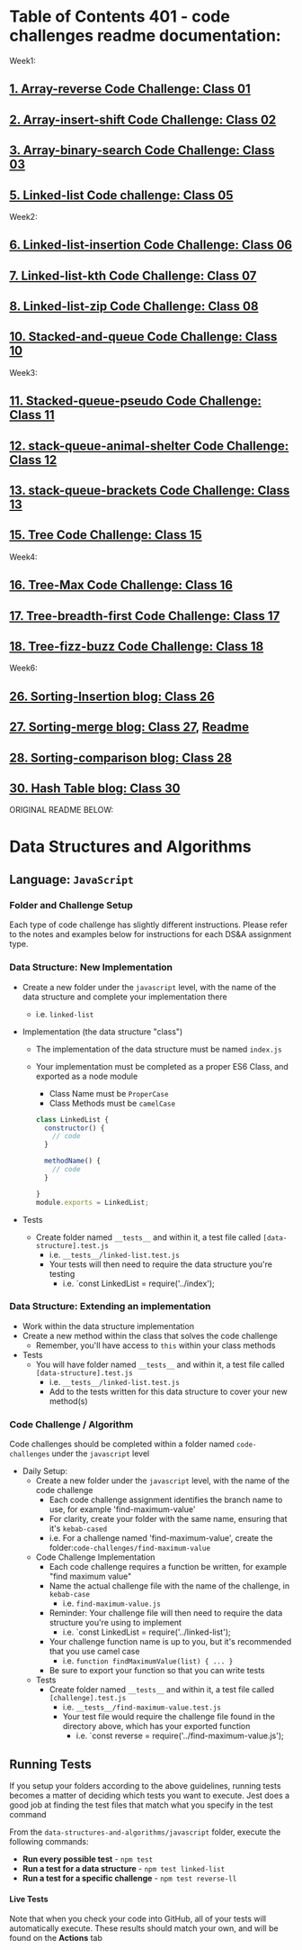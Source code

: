 # Table of Contents 401 - code challenges readme documentation:

Week1:
## [1. Array-reverse Code Challenge: Class 01](arrays/reverse/README.md)
## [2. Array-insert-shift Code Challenge: Class 02](arrays/insert-shift/README.md)
## [3. Array-binary-search Code Challenge: Class 03](arrays/binary-search/README.md)
## [5. Linked-list Code challenge: Class 05](linked-list/README.md)

Week2:
## [6. Linked-list-insertion Code Challenge: Class 06 ](Linked-list-insertion/README.md)
## [7. Linked-list-kth Code Challenge: Class 07 ](linked-list-kth/README.md)
## [8. Linked-list-zip Code Challenge: Class 08 ](linked-list-zip/README.md)
## [10. Stacked-and-queue Code Challenge: Class 10 ](stack-and-queue/README.md)

Week3:
## [11. Stacked-queue-pseudo Code Challenge: Class 11 ](Stack-queue-pseudo/README.md)
## [12. stack-queue-animal-shelter Code Challenge: Class 12 ](stack-queue-animal-shelter/README.md)
## [13. stack-queue-brackets Code Challenge: Class 13](Stack-queue-brackets/README.md)
## [15. Tree Code Challenge: Class 15](Tree/README.md)

Week4:
## [16. Tree-Max Code Challenge: Class 16](Tree-Max/README.md)
## [17. Tree-breadth-first Code Challenge: Class 17](tree-breadth-first/README.md)
## [18. Tree-fizz-buzz Code Challenge: Class 18](Tree-fizz-Buzz/README.md)

Week6:
## [26. Sorting-Insertion blog: Class 26](insertion/sort/README.md)
## [27. Sorting-merge blog: Class 27](sorting-merge/Blog.md), [Readme](sorting-merge/README.md)
## [28. Sorting-comparison blog: Class 28](sorting-comparison/README.md)
## [30. Hash Table blog: Class 30](Hash-Table/README.md)

ORIGINAL README BELOW:
# Data Structures and Algorithms

## Language: `JavaScript`

### Folder and Challenge Setup

Each type of code challenge has slightly different instructions. Please refer to the notes and examples below for instructions for each DS&A assignment type.

### Data Structure: New Implementation

- Create a new folder under the `javascript` level, with the name of the data structure and complete your implementation there
  - i.e. `linked-list`
- Implementation (the data structure "class")
  - The implementation of the data structure must be named `index.js`
  - Your implementation must be completed as a proper ES6 Class, and exported as a node module
    - Class Name must be `ProperCase`
    - Class Methods must be `camelCase`

    ```javascript
    class LinkedList {
      constructor() {
        // code
      }

      methodName() {
        // code
      }

    }
    module.exports = LinkedList;
    ```

- Tests
  - Create folder named `__tests__` and within it, a test file called `[data-structure].test.js`
    - i.e. `__tests__/linked-list.test.js`
    - Your tests will then need to require the data structure you're testing
      - i.e. `const LinkedList = require('../index');

### Data Structure: Extending an implementation

- Work within the data structure implementation
- Create a new method within the class that solves the code challenge
  - Remember, you'll have access to `this` within your class methods
- Tests
  - You will have folder named `__tests__` and within it, a test file called `[data-structure].test.js`
    - i.e. `__tests__/linked-list.test.js`
    - Add to the tests written for this data structure to cover your new method(s)

### Code Challenge / Algorithm

Code challenges should be completed within a folder named `code-challenges` under the `javascript` level

- Daily Setup:
  - Create a new folder under the `javascript` level, with the name of the code challenge
    - Each code challenge assignment identifies the branch name to use, for example 'find-maximum-value'
    - For clarity, create your folder with the same name, ensuring that it's `kebab-cased`
    - i.e. For a challenge named 'find-maximum-value', create the folder:`code-challenges/find-maximum-value`
  - Code Challenge Implementation
    - Each code challenge requires a function be written, for example "find maximum value"
    - Name the actual challenge file with the name of the challenge, in `kebab-case`
      - i.e. `find-maximum-value.js`
    - Reminder: Your challenge file will then need to require the data structure you're using to implement
      - i.e. `const LinkedList = require('../linked-list');
    - Your challenge function name is up to you, but it's recommended that you use camel case
      - i.e. `function findMaximumValue(list) { ... }`
    - Be sure to export your function so that you can write tests
  - Tests
    - Create folder named `__tests__` and within it, a test file called `[challenge].test.js`
      - i.e. `__tests__/find-maximum-value.test.js`
      - Your test file would require the challenge file found in the directory above, which has your exported function
        - i.e. `const reverse = require('../find-maximum-value.js');

## Running Tests

If you setup your folders according to the above guidelines, running tests becomes a matter of deciding which tests you want to execute.  Jest does a good job at finding the test files that match what you specify in the test command

From the `data-structures-and-algorithms/javascript` folder, execute the following commands:

- **Run every possible test** - `npm test`
- **Run a test for a data structure** - `npm test linked-list`
- **Run a test for a specific challenge** - `npm test reverse-ll`

#### Live Tests

Note that when you check your code into GitHub, all of your tests will automatically execute. These results should match your own, and will be found on the  **Actions** tab
